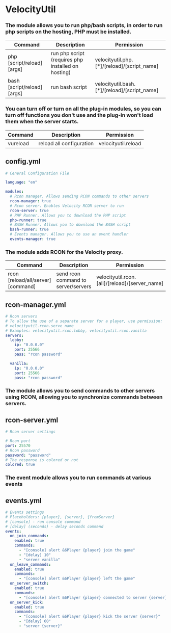 # VelocityUtil


### The module allows you to run php/bash scripts, in order to run php scripts on the hosting, PHP must be installed.

| Command | Description | Permission |
| --- | --- | --- |
| php [script/reload] [args] | run php script (requires php installed on hosting) | velocityutil.php.[*]/[reload]/[script_name] |
| bash [script/reload] [args] | run bash script | velocityutil.bash.[*]/[reload]/[script_name] |


### You can turn off or turn on all the plug-in modules, so you can turn off functions you don't use and the plug-in won't load them when the server starts.

| Command | Description | Permission |
| --- | --- | --- |
| vureload | reload all configuration | velocityutil.reload |

## config.yml
```yml
# Ceneral Configuration File

language: "en"

modules:
  # Rcon manager. Allows sending RCON commands to other servers
  rcon-manager: true
  # Rcon server. Enables Velocity RCON server to run
  rcon-server: true
  # PHP Runner. Allows you to download the PHP script
  php-runner: true
  # BASH Runner. Allows you to download the BASH script
  bash-runner: true
  # Events manager. Allows you to use an event handler
  events-manager: true
```

### The module adds RCON for the Velocity proxy.

| Command | Description | Permission |
| --- | --- | --- |
| rcon [reload/all/server] [command] | send rcon command to server/servers | velocityutil.rcon.[all]/[reload]/[server_name] |

## rcon-manager.yml
```yml
# Rcon servers
# To allow the use of a separate server for a player, use permission:
# velocityutil.rcon.serve_name
# Examples: velocityutil.rcon.lobby, velocityutil.rcon.vanilla
servers:
  lobby:
    ip: "0.0.0.0"
    port: 25566
    pass: "rcon password"

  vanilla:
    ip: "0.0.0.0"
    port: 25566
    pass: "rcon password"
```

### The module allows you to send commands to other servers using RCON, allowing you to synchronize commands between servers. 
## rcon-server.yml
```yml
# Rcon server settings

# Rcon port
port: 25570
# Rcon password
password: "password"
# The response is colored or not
colored: true
```

### The event module allows you to run commands at various events
## events.yml
```yml
# Events settings
# Placeholders: {player}, {server}, {fromServer}
# [console] - run console command
# [delay] (seconds) - delay seconds command
events:
  on_join_commands:
    enabled: true
    commands:
      - "[console] alert &6Player {player} join the game"
      - "[delay] 10"
      - "server vanilla"
  on_leave_commands:
    enabled: true
    commands:
      - "[console] alert &6Player {player} left the game"
  on_server_switch:
    enabled: true
    commands:
      - "[console] alert &6Player {player} connected to server {server} from server {fromServer}"
  on_server_kick:
    enabled: true
    commands:
      - "[console] alert &6Player {player} kick the server {server}"
      - "[delay] 60"
      - "server {server}"
```
